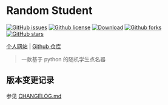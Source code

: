 # Random Student

[![GitHub issues](https://img.shields.io/github/issues/ruufly/Random-Student.svg)](https://github.com/ruufly/Random-Student/issues) [![Github license](https://img.shields.io/github/license/ruufly/Random-Student.svg)](https://github.com/ruufly/Random-Student/blob/main/LICENSE) [![Download](https://img.shields.io/badge/downloads-main-green.svg)](https://codeload.github.com/ruufly/Random-Student/zip/main) [![Github forks](https://img.shields.io/github/forks/ruufly/Random-Student.svg)](https://github.com/ruufly/Random-Student/network) [![GitHub stars](https://img.shields.io/github/stars/ruufly/Random-Student.svg)](https://github.com/ruufly/Random-Student/stargazers)

[个人网站](https://ruufly.github.io/) | [Github 仓库](https://github.com/ruufly/Random-Student/)

> 一款基于 python 的随机学生点名器

## 版本变更记录

参见 [CHANGELOG.md](https://github.com/ruufly/Random-Student/blob/main/CHANGELOG.md)